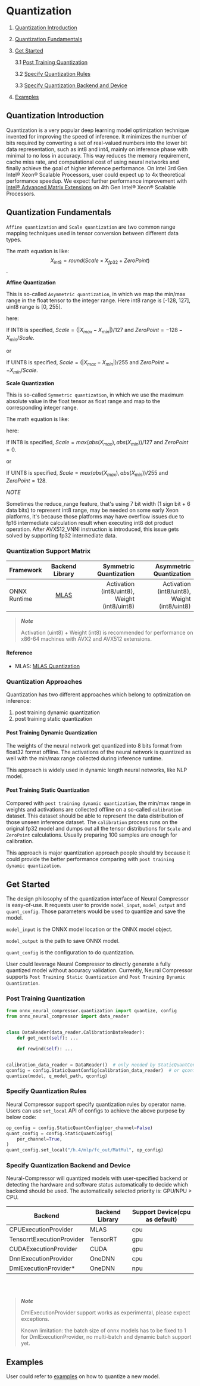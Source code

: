 Quantization
===============

1. [Quantization Introduction](#quantization-introduction)
2. [Quantization Fundamentals](#quantization-fundamentals)
3. [Get Started](#get-started)

   3.1 [Post Training Quantization](#post-training-quantization)

   3.2 [Specify Quantization Rules](#specify-quantization-rules)

   3.3 [Specify Quantization Backend and Device](#specify-quantization-backend-and-device)
4. [Examples](#examples)

## Quantization Introduction

Quantization is a very popular deep learning model optimization technique invented for improving the speed of inference. It minimizes the number of bits required by converting a set of real-valued numbers into the lower bit data representation, such as int8 and int4, mainly on inference phase with minimal to no loss in accuracy. This way reduces the memory requirement, cache miss rate, and computational cost of using neural networks and finally achieve the goal of higher inference performance. On Intel 3rd Gen Intel® Xeon® Scalable Processors, user could expect up to 4x theoretical performance speedup. We expect further performance improvement with [Intel® Advanced Matrix Extensions](https://www.intel.com/content/www/us/en/products/docs/accelerator-engines/advanced-matrix-extensions/overview.html) on 4th Gen Intel® Xeon® Scalable Processors.

## Quantization Fundamentals

`Affine quantization` and `Scale quantization` are two common range mapping techniques used in tensor conversion between different data types.

The math equation is like: $$X_{int8} = round(Scale \times X_{fp32} + ZeroPoint)$$.

**Affine Quantization**

This is so-called `Asymmetric quantization`, in which we map the min/max range in the float tensor to the integer range. Here int8 range is [-128, 127], uint8 range is [0, 255].

here:

If INT8 is specified, $Scale = (|X_{max} - X_{min}|) / 127$ and $ZeroPoint = -128 - X_{min} / Scale$.

or

If UINT8 is specified, $Scale = (|X_{max} - X_{min}|) / 255$ and  $ZeroPoint = - X_{min} / Scale$.

**Scale Quantization**

This is so-called `Symmetric quantization`, in which we use the maximum absolute value in the float tensor as float range and map to the corresponding integer range.

The math equation is like:

here:

If INT8 is specified, $Scale = max(abs(X_{max}), abs(X_{min})) / 127$ and $ZeroPoint = 0$.

or

If UINT8 is specified, $Scale = max(abs(X_{max}), abs(X_{min})) / 255$ and $ZeroPoint = 128$.

*NOTE*

Sometimes the reduce_range feature, that's using 7 bit width (1 sign bit + 6 data bits) to represent int8 range, may be needed on some early Xeon platforms, it's because those platforms may have overflow issues due to fp16 intermediate calculation result when executing int8 dot product operation. After AVX512_VNNI instruction is introduced, this issue gets solved by supporting fp32 intermediate data.

### Quantization Support Matrix

| Framework | Backend Library |  Symmetric Quantization | Asymmetric Quantization |
| :-------------- |:---------------:| ---------------:|---------------:|
| ONNX Runtime | [MLAS](https://github.com/microsoft/onnxruntime/tree/master/onnxruntime/core/mlas) | Activation (int8/uint8), Weight (int8/uint8) | Activation (int8/uint8), Weight (int8/uint8) |

> ***Note***
>
> Activation (uint8) + Weight (int8) is recommended for performance on x86-64 machines with AVX2 and AVX512 extensions.


#### Reference
+ MLAS:  [MLAS Quantization](https://github.com/microsoft/onnxruntime/blob/master/onnxruntime/python/tools/quantization/onnx_quantizer.py)

### Quantization Approaches

Quantization has two different approaches which belong to optimization on inference:
1) post training dynamic quantization
2) post training static  quantization

#### Post Training Dynamic Quantization

The weights of the neural network get quantized into 8 bits format from float32 format offline. The activations of the neural network is quantized as well with the min/max range collected during inference runtime.

This approach is widely used in dynamic length neural networks, like NLP model.

#### Post Training Static Quantization

Compared with `post training dynamic quantization`, the min/max range in weights and activations are collected offline on a so-called `calibration` dataset. This dataset should be able to represent the data distribution of those unseen inference dataset. The `calibration` process runs on the original fp32 model and dumps out all the tensor distributions for `Scale` and `ZeroPoint` calculations. Usually preparing 100 samples are enough for calibration.

This approach is major quantization approach people should try because it could provide the better performance comparing with `post training dynamic quantization`.

## Get Started

The design philosophy of the quantization interface of Neural Compressor is easy-of-use. It requests user to provide `model_input`, `model_output` and `quant_config`. Those parameters would be used to quantize and save the model.

`model_input` is the ONNX model location or the ONNX model object.

`model_output` is the path to save ONNX model.

`quant_config` is the configuration to do quantization.

User could leverage Neural Compressor to directly generate a fully quantized model without accuracy validation. Currently, Neural Compressor supports `Post Training Static Quantization` and `Post Training Dynamic Quantization`.

### Post Training Quantization

``` python
from onnx_neural_compressor.quantization import quantize, config
from onnx_neural_compressor import data_reader


class DataReader(data_reader.CalibrationDataReader):
    def get_next(self): ...

    def rewind(self): ...


calibration_data_reader = DataReader()  # only needed by StaticQuantConfig
qconfig = config.StaticQuantConfig(calibration_data_reader)  # or qconfig = DynamicQuantConfig()
quantize(model, q_model_path, qconfig)
```

### Specify Quantization Rules
Neural Compressor support specify quantization rules by operator name. Users can use `set_local` API of configs to achieve the above purpose by below code:

```python
op_config = config.StaticQuantConfig(per_channel=False)
quant_config = config.StaticQuantConfig(
    per_channel=True,
)
quant_config.set_local("/h.4/mlp/fc_out/MatMul", op_config)
```


### Specify Quantization Backend and Device

Neural-Compressor will quantized models with user-specified backend or detecting the hardware and software status automatically to decide which backend should be used. The automatically selected priority is: GPU/NPU > CPU.


<table class="center">
    <thead>
        <tr>
            <th>Backend</th>
            <th>Backend Library</th>
            <th>Support Device(cpu as default)</th>
        </tr>
    </thead>
    <tbody>
        <tr>
            <td align="left">CPUExecutionProvider</td>
            <td align="left">MLAS</td>
            <td align="left">cpu</td>
        </tr>
        <tr>
            <td align="left">TensorrtExecutionProvider</td>
            <td align="left">TensorRT</td>
            <td align="left">gpu</td>
        </tr>
        <tr>
            <td align="left">CUDAExecutionProvider</td>
            <td align="left">CUDA</td>
            <td align="left">gpu</td>
        </tr>
        <tr>
            <td align="left">DnnlExecutionProvider</td>
            <td align="left">OneDNN</td>
            <td align="left">cpu</td>
        </tr>
        <tr>
            <td align="left">DmlExecutionProvider*</td>
            <td align="left">OneDNN</td>
            <td align="left">npu</td>
        </tr>
    </tbody>
</table>
<br>
<br>

> ***Note***
>
> DmlExecutionProvider support works as experimental, please expect exceptions.
>
> Known limitation: the batch size of onnx models has to be fixed to 1 for DmlExecutionProvider, no multi-batch and dynamic batch support yet.


## Examples

User could refer to [examples](../../examples) on how to quantize a new model.
